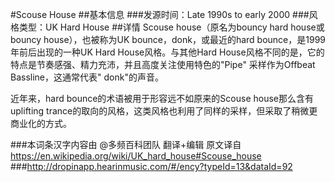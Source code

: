 #Scouse House
##基本信息
###发源时间：Late 1990s to early 2000
###风格类型：UK Hard House
##详情
Scouse house（原名为bouncy hard house或bouncy house），也被称为UK bounce，donk，或最近的hard
bounce，是1999年前后出现的一种UK Hard House风格。与其他Hard
House风格不同的是，它的特点是节奏感强、精力充沛，并且高度关注使用特色的"Pipe" 采样作为Offbeat Bassline，这通常代表"
donk"的声音。



近年来，hard bounce的术语被用于形容远不如原来的Scouse house那么含有uplifting
trance的取向的风格，这类风格也利用了同样的采样，但采取了稍微更商业化的方式。

###本词条汉字内容由 @多频百科团队 翻译+编辑
原文译自 https://en.wikipedia.org/wiki/UK_hard_house#Scouse_house
###http://dropinapp.hearinmusic.com/#/ency?typeId=13&dataId=92
